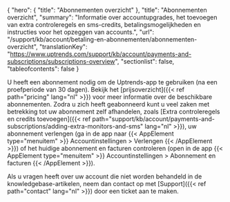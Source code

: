 {
  "hero": {
    "title": "Abonnementen overzicht"
  },
  "title": "Abonnementen overzicht",
  "summary": "Informatie over accountupgrades, het toevoegen van extra controleregels en sms-credits, betalingsmogelijkheden en instructies voor het opzeggen van accounts.",
  "url": "/support/kb/account/betaling-en-abonnementen/abonnementen-overzicht",
  "translationKey": "https://www.uptrends.com/support/kb/account/payments-and-subscriptions/subscriptions-overview",
  "sectionlist": false,
  "tableofcontents": false
}

U heeft een abonnement nodig om de Uptrends-app te gebruiken (na een proefperiode van 30 dagen). Bekijk het [prijsoverzicht]({{< ref path="pricing" lang="nl" >}}) voor meer informatie over de beschikbare abonnementen.
Zodra u zich heeft geabonneerd kunt u veel zaken met betrekking tot uw abonnement zelf afhandelen, zoals [Extra controleregels en credits toevoegen]({{< ref path="support/kb/account/payments-and-subscriptions/adding-extra-monitors-and-sms" lang="nl" >}}), uw abonnement verlengen (ga in de app naar {{< AppElement type="menuitem" >}} Accountinstellingen > Verlengen {{< /AppElement >}}) of het huidige abonnement en facturen controleren (open in de app {{< AppElement type="menuitem" >}} Accountinstellingen > Abonnement en facturen {{< /AppElement >}}).

Als u vragen heeft over uw account die niet worden behandeld in de knowledgebase-artikelen, neem dan contact op met [Support]({{< ref path="contact" lang="nl" >}}) door een ticket aan te maken.
